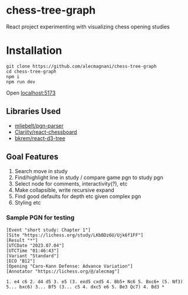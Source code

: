 # chess-tree-graph
React project experimenting with visualizing chess opening studies

# Installation
```
git clone https://github.com/alecmagnani/chess-tree-graph
cd chess-tree-graph
npm i
npm run dev
```

Open [localhost:5173](http://localhost:5173/)

## Libraries Used
* [mliebelt/pgn-parser](https://github.com/mliebelt/pgn-parser)
* [Clariity/react-chessboard](https://github.com/Clariity/react-chessboard)
* [bkrem/react-d3-tree](https://github.com/bkrem/react-d3-tree)

## Goal Features
1. Search move in study
2. Find/highlight line in study / compare game pgn to study pgn
3. Select node for comments, interactivity(?), etc
4. Make collapsible, write recursive expand
5. Find good defaults for depth etc given complex pgn
6. Styling etc

### Sample PGN for testing
```
[Event "short study: Chapter 1"]
[Site "https://lichess.org/study/LKbBDz6U/Ujk6f1FF"]
[Result "*"]
[UTCDate "2023.07.04"]
[UTCTime "01:46:43"]
[Variant "Standard"]
[ECO "B12"]
[Opening "Caro-Kann Defense: Advance Variation"]
[Annotator "https://lichess.org/@/alecmag"]

1. e4 c6 2. d4 d5 3. e5 (3. exd5 cxd5 4. Bb5+ Nc6 5. Bxc6+ (5. Nf3) 5... bxc6) 3... Bf5 (3... c5 4. dxc5 e6 5. Be3 Qc7) 4. Bd3 *
```